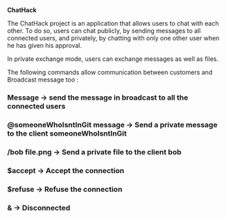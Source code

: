 **ChatHack**

The ChatHack project is an application that allows users to chat with each other.
To do so, users can chat publicly, by sending messages to all connected users, 
and privately, by chatting with only one other user when he has given his approval.

In private exchange mode, users can exchange messages as well as files.

The following commands allow communication between customers and Broadcast message too :

### Message -> send the message in broadcast to all the connected users
### @someoneWhoIsntInGit message -> Send a private message to the client someoneWhoIsntInGit
### /bob file.png -> Send a private file to the client bob
### $accept -> Accept the connection
### $refuse -> Refuse the connection
### & -> Disconnected